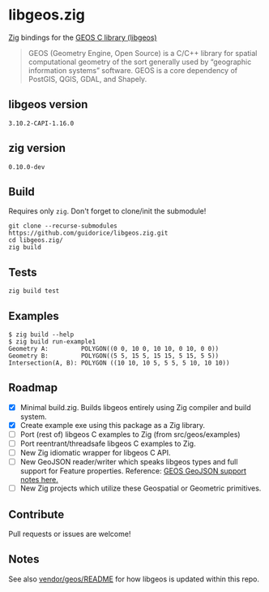 # libgeos.zig

[Zig](https://ziglang.org) bindings for the [GEOS C library (libgeos)](https://libgeos.org/)

> GEOS (Geometry Engine, Open Source) is a C/C++ library for spatial computational geometry of the sort generally used by “geographic information systems” software. GEOS is a core dependency of PostGIS, QGIS, GDAL, and Shapely.

## libgeos version

`3.10.2-CAPI-1.16.0`

## zig version

`0.10.0-dev`

## Build

Requires only `zig`. Don't forget to clone/init the submodule!

```shell
git clone --recurse-submodules https://github.com/guidorice/libgeos.zig.git
cd libgeos.zig/
zig build
```

## Tests

```shell
zig build test
```

## Examples

```shell
$ zig build --help
$ zig build run-example1
Geometry A:         POLYGON((0 0, 10 0, 10 10, 0 10, 0 0))
Geometry B:         POLYGON((5 5, 15 5, 15 15, 5 15, 5 5))
Intersection(A, B): POLYGON ((10 10, 10 5, 5 5, 5 10, 10 10))
```

## Roadmap

- [x] Minimal build.zig. Builds libgeos entirely using Zig compiler and build system.
- [x] Create example exe using this package as a Zig library.
- [ ] Port (rest of) libgeos C examples to Zig  (from src/geos/examples)
- [ ] Port reentrant/threadsafe libgeos C examples to Zig.
- [ ] New Zig idiomatic wrapper for libgeos C API.
- [ ] New GeoJSON reader/writer which speaks libgeos types and full support for Feature properties. Reference: [GEOS GeoJSON support notes here.](https://libgeos.org/specifications/geojson/)
- [ ] New Zig projects which utilize these Geospatial or Geometric primitives.

## Contribute

Pull requests or issues are welcome!

## Notes

See also [vendor/geos/README](src/vendor/geos/README.md) for how libgeos is
updated within this repo.
